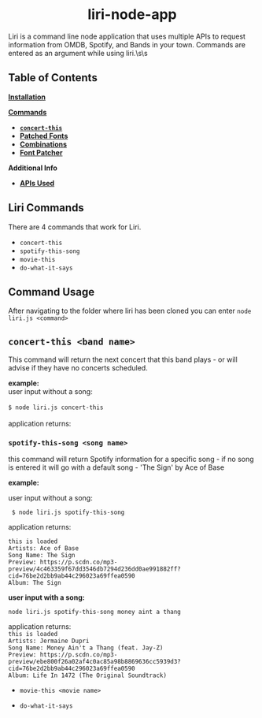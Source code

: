 <div align ="center"><h1>liri-node-app</h1></div>

Liri is a command line node application that uses multiple APIs to request information from OMDB, Spotify, and Bands in your town. Commands are entered as an argument while using liri.\s\s

## Table of Contents



[**Installation**](#installation)

[**Commands**](#commands)
  * [**```concert-this```**](#glyph-sets)
  * [**Patched Fonts**](#patched-fonts)
  * [**Combinations**](#combinations)
  * [**Font Patcher**](#font-patcher)

**Additional Info**
  * [**APIs Used**](#unstable-file-paths)


## Liri Commands
There are 4 commands that work for Liri. 
* ```concert-this```
* ```spotify-this-song```
* ```movie-this```
* ```do-what-it-says```

## Command Usage #
After navigating to the folder where liri has been cloned you can enter ```node liri.js <command>```

##  ```concert-this <band name>``` ##

This command will return the next concert that this band plays - or will advise if they have no concerts scheduled.<br>

**example:**<br>
user input without a song:  
<br>
```$ node liri.js concert-this```<br>
<br>
application returns:

### ```spotify-this-song <song name>``` ###

this command will return Spotify information for a specific song - if no song is entered it will go with a default song - 'The Sign' by Ace of Base <br>

**example:** <br>

user input without a song: <br>

``` $ node liri.js spotify-this-song```<br>

application returns:<br>

```this is loaded```<br>
```Artists: Ace of Base```<br>
```Song Name: The Sign```<br>
```Preview: https://p.scdn.co/mp3-preview/4c463359f67dd3546db7294d236dd0ae991882ff?cid=76be2d2bb9ab44c296023a69ffea0590```<br>
```Album: The Sign```<br>
    
**user input with a song:**<br>

```node liri.js spotify-this-song money aint a thang```<br>

application returns: <br>
```this is loaded```<br>
```Artists: Jermaine Dupri```<br>
```Song Name: Money Ain't a Thang (feat. Jay-Z)```<br>
```Preview: https://p.scdn.co/mp3-preview/ebe800f26a02af4c0ac85a98b8869636cc5939d3?cid=76be2d2bb9ab44c296023a69ffea0590```<br>
```Album: Life In 1472 (The Original Soundtrack)```<br>


*  ```movie-this <movie name>```<br>



*  ```do-what-it-says``` <br>